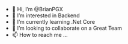 - 👋 Hi, I’m @BrianPGX
- 👀 I’m interested in Backend 
- 🌱 I’m currently learning .Net Core
- 💞️ I’m looking to collaborate on a Great Team
- 📫 How to reach me ...

<!---
BrianPGX/BrianPGX is a ✨ special ✨ repository because its `README.md` (this file) appears on your GitHub profile.
You can click the Preview link to take a look at your changes.
--->
